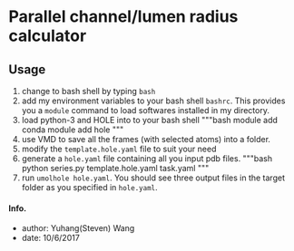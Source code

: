 # Parallel channel/lumen radius calculator

## Usage
1. change to bash shell by typing `bash`
2. add my environment variables to your bash shell `bashrc`.
   This provides you a `module` command to load softwares
   installed in my directory.
3. load python-3 and HOLE into to your bash shell
   """bash
    module add conda
    module add hole
    """
4. use VMD to save all the frames (with selected atoms) into a folder.
5. modify the `template.hole.yaml` file to suit your need
6. generate a `hole.yaml` file containing all you input pdb files.
   """bash
   python series.py template.hole.yaml task.yaml
   """
7. run `umolhole hole.yaml`.
   You should see three output files in the target folder 
   as you specified in `hole.yaml`.

#### Info.
* author: Yuhang(Steven) Wang
* date: 10/6/2017




